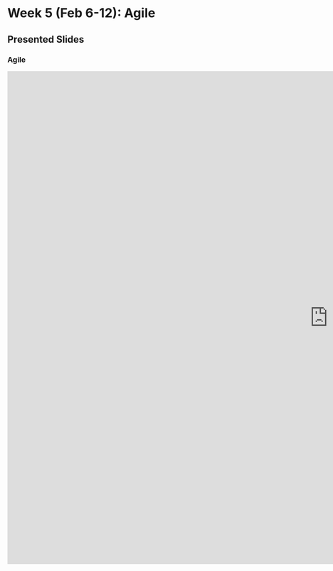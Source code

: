 # Week 5 (Feb 6-12): Agile

## Presented Slides  

### Agile

<div class="video-container-16by9"><iframe src="https://docs.google.com/presentation/d/e/2PACX-1vQxTIx29su-A7ygdT4mUUHW5vGeO-bG6cclHHx4lQMBs3u-zPJVTMP-05vP41cDjK5fC10NMLNg03Lg/embed?start=false&loop=false&delayms=3000" frameborder="0" width="1440" height="1109" allowfullscreen="true" mozallowfullscreen="true" webkitallowfullscreen="true"></iframe></iframe></div>
